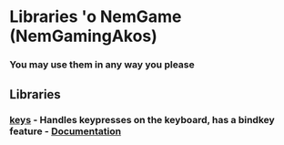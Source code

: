 # Libraries 'o NemGame (NemGamingAkos)
### You may use them in any way you please
## Libraries
### [keys](libs/keys.js) - Handles keypresses on the keyboard, has a bindkey feature - [Documentation](documentation/keys.md)
